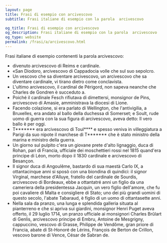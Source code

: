 ```yaml
---
layout: page
title: Frasi di esempio con arcivescovo 
subtitle: Frasi italiane di esempio con la parola  arcivescovo

og_title: Frasi di esempio con arcivescovo 
og_description: Frasi italiane di esempio con la parola  arcivescovo
og_type: website
permalink: /frasi/a/arcivescovo.html
---
```


Frasi italiane di esempio contenenti la parola arcivescovo:


- divenuto arcivescovo di Reims e cardinale.
- «San Diodoro, arcivescovo di Cappadocia volle che sul suo sepolcro.
- Un vescovo che sa diventare arcivescovo, un arcivescovo che sa diventare cardinale, vi tirano dietro come conclavista.
- L'ultimo arcivescovo, il cardinal de Périgord, non sapeva neanche che Charles de Gondren è succeduto a.
- Poiché il cardinale Fesch rifiutava di dimettersi, monsignor de Pins, arcivescovo di Amasie, amministrava la diocesi di Lione.
- Facendo colazione, si era parlato di Wellington, che l'antivigilia, a Bruxelles, era andato al ballo della duchessa di Somerset; e Soult, rude uomo di guerra con la sua figura di arcivescovo, aveva detto: Il vero ballo è per oggi.
- T******* era arcivescovo di Toul**** e spesso veniva in villeggiatura a Parigi da suo nipote il marchese di T******* che è stato ministro della marina e ministro della guerra.
- Un giorno sul pulpito c'era un giovane prete d'alto lignaggio, duca di Rohan, pari di Francia, ufficiale dei moschettieri rossi nel 1815 quand'era principe di Léon, morto dopo il 1830 cardinale e arcivescovo di Besançon.
- Il signor duca di Angoulême, bastardo di sua maestà Carlo IX, a ottantacinque anni si sposò con una biondina di quindici: il signor Virginal, marchese d'Alluye, fratello del cardinale de Sourdis, arcivescovo di Bordeaux, ebbe a ottantatré anni un figlio da una cameriera della presidentessa Jacquin, un vero figlio dell'amore, che fu poi cavaliere di Malta e consigliere di Stato; uno dei più grandi uomini di questo secolo, l'abate Tabaraud, è figlio di un uomo di ottantasette anni.
- Nella sala da pranzo, una lunga e splendida galleria situata al pianterreno e che si apriva sui giardini, monsignor Henri Puget aveva offerto, il 29 luglio 1714, un pranzo ufficiale ai monsignori Charles Brûlart di Genlis, arcivescovo principe di Embru, Antoine de Mesgrigny, cappuccino, vescovo di Grasse, Philippe de Vendôme, gran priore di Francia, abate di St-Honoré de Lérins, François de Berton de Crillon, vescovo barone di Vence, César de Sabran de.
